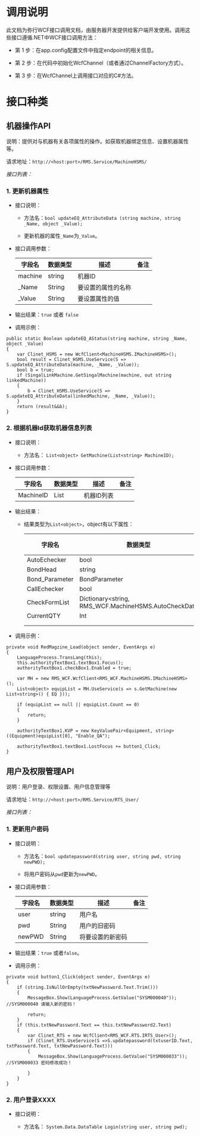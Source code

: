 # 调用说明
此文档为弥行WCF接口调用文档，由服务器开发提供给客户端开发使用。调用这些接口遵循.NET中WCF接口调用方法：

- 第 1 步：在app.config配置文件中指定endpoint的相关信息。

- 第 2 步：在代码中初始化WcfChannel（或者通过ChannelFactory方式）。

- 第 3 步：在WcfChannel上调用接口对应的C#方法。

# 接口种类
## 机器操作API

说明：提供对与机器有关各项属性的操作。如获取机器绑定信息、设置机器属性等。

请求地址：`http://<host:port>/RMS.Service/MachineHSMS/`

*接口列表：*

###   1.  更新机器属性

- 接口说明：

   - 方法名：`bool updateEQ_AttributeData (string machine, string _Name, object _Value);`

   - 更新机器的属性`_Name`为`_Value`。

- 接口调用参数：

    | 字段名 | 数据类型 | 描述 | 备注 |
    | --- | --- | --- | --- |
    | machine | string | 机器ID |  |
    | _Name | String | 要设置的属性的名称 |  |
    | _Value | String | 要设置属性的值 |  |

- 输出结果：`true` 或者 `false`

- 调用示例：

```
public static Boolean updateEQ_AStatus(string machine, string _Name, object _Value)
{
    var Clinet_HSMS = new WcfClient<MachineHSMS.IMachineHSMS>();
    bool result = Clinet_HSMS.UseService(S => S.updateEQ_AttributeData(machine, _Name, _Value));
    bool b = true;
    if (SingalLinkMachine.GetSingalMachine(machine, out string linkedMachine))
    {
        b = Clinet_HSMS.UseService(S => S.updateEQ_AttributeData(linkedMachine, _Name, _Value));
    }
    return (result&&b);
}

```

###   2.  根据机器Id获取机器信息列表

- 接口说明：

  - 方法名： `List<object> GetMachine(List<string> MachineID);`

- 接口调用参数：

    | 字段名 | 数据类型 | 描述 | 备注 |
    | --- | --- | --- | --- |
    | MachineID | List<string> | 机器ID列表 |  |

- 输出结果：

  - 结果类型为`List<object>`，object有以下属性：

    | 字段名 | 数据类型 | 描述 | 备注 |
    | --- | --- | --- | --- |
    | AutoEchecker | bool |  |  |
    | BondHead | string |  |  |
    | Bond_Parameter | BondParameter |  |  |
    | CallEchecker | bool |  |  |
    | CheckFormList | Dictionary<string, RMS_WCF.MachineHSMS.AutoCheckData |  |  |
    | CurrentQTY | Int |  |  |
    |  |  |  |  |
    |  |  |  |  |

- 调用示例：

```
private void RedMagzine_Load(object sender, EventArgs e)
{
    LanguageProcess.TransLang(this);
    this.authorityTextBox1.textBox1.Focus();
    authorityTextBox1.checkBox1.Enabled = true;

    var MH = new RMS_WCF.WcfClient<RMS_WCF.MachineHSMS.IMachineHSMS>();
    List<object> equipList = MH.UseService(s => s.GetMachine(new List<string>() { EQ }));

    if (equipList == null || equipList.Count == 0)
    {
        return;
    }

    authorityTextBox1.KVP = new KeyValuePair<Equipment, string>((Equipment)equipList[0], "Enable_QA");

    authorityTextBox1.textBox1.LostFocus += button1_Click;
}

```

##   用户及权限管理API

说明：用户登录、权限设置、用户信息管理等

请求地址：`http://<host:port>/RMS.Service/RTS_User/`

*接口列表：*

###   1.  更新用户密码

- 接口说明：

  - 方法名：`bool updatepassword(string user, string pwd, string newPWD);`

  - 将用户密码从`pwd`更新为`newPWD`。

- 接口调用参数：

    | 字段名 | 数据类型 | 描述 | 备注 |
    | --- | --- | --- | --- |
    | user | string | 用户名 |  |
    | pwd | String | 用户的旧密码 |  |
    | newPWD | String | 将要设置的新密码 |  |

- 输出结果：`true` 或者`false`。

- 调用示例：

```
private void button1_Click(object sender, EventArgs e)
{
    if (string.IsNullOrEmpty(txtNewPassword.Text.Trim()))
    {
        MessageBox.Show(LanguageProcess.GetValue("SYSM000040")); //SYSM000040 请输入新的密码！

        return;
    }
    if (this.txtNewPassword.Text == this.txtNewPassword2.Text)
    {
        var Clinet_RTS = new WcfClient<RMS_WCF.RTS.IRTS_User>();
        if (Clinet_RTS.UseService(S =>S.updatepassword(txtuserID.Text, txtPassword.Text, txtNewPassword.Text)))
        {
            MessageBox.Show(LanguageProcess.GetValue("SYSM000033")); //SYSM000033 密码修改成功！

        }
    }
}

```

###   2.  用户登录XXXX

- 接口说明：

  - 方法名： `System.Data.DataTable Login(string user, string pwd);`